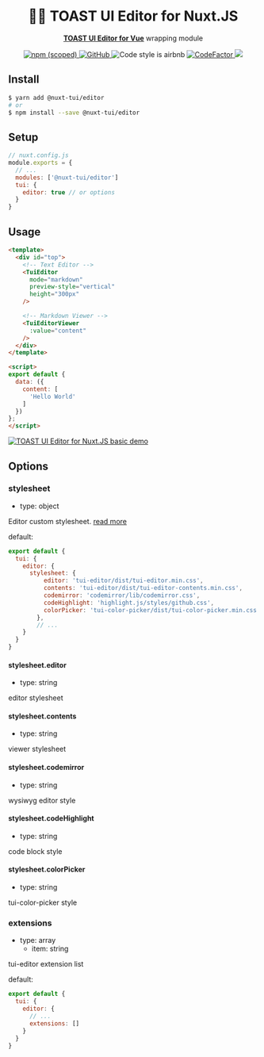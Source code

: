 <h1 align="center">🍞📝 TOAST UI Editor for Nuxt.JS</h1>
<p align="center">
    <a href="https://github.com/nhn/toast-ui.vue-editor"><b>TOAST UI Editor for Vue</b></a> wrapping module
</p>
<p align="center">
    <a href="https://www.npmjs.com/package/@nuxt-tui/editor">
        <img alt="npm (scoped)" src="https://img.shields.io/npm/v/@nuxt-tui/editor.svg?style=flat-square">
    </a>
    <a href="./LICENSE">
        <img alt="GitHub" src="https://img.shields.io/github/license/nuxt-tui/editor.svg?style=flat-square">
    </a>
    <img alt="Code style is airbnb" src="https://img.shields.io/badge/code%20style-airbnb-success.svg?style=flat-square" />
    <a href="https://www.codefactor.io/repository/github/nuxt-tui/editor">
      <img src="https://www.codefactor.io/repository/github/nuxt-tui/editor/badge" alt="CodeFactor" />
    </a>
    <a href="https://app.fossa.com/projects/git%2Bgithub.com%2Fnuxt-tui%2Feditor?ref=badge_shield" alt="FOSSA Status">
      <img src="https://app.fossa.com/api/projects/git%2Bgithub.com%2Fnuxt-tui%2Feditor.svg?type=shield"/>
    </a>
</p>

## Install
```bash
$ yarn add @nuxt-tui/editor
# or
$ npm install --save @nuxt-tui/editor
```

## Setup
```javascript
// nuxt.config.js
module.exports = {
  // ...
  modules: ['@nuxt-tui/editor']
  tui: {
    editor: true // or options
  }
}
```

## Usage
```html
<template>
  <div id="top">
    <!-- Text Editor -->
    <TuiEditor
      mode="markdown"
      preview-style="vertical"
      height="300px"
    />

    <!-- Markdown Viewer -->
    <TuiEditorViewer
      :value="content"
    />
  </div>
</template>

<script>
export default {
  data: ({
    content: [
      'Hello World'
    ]
  })
};
</script>
```
[![TOAST UI Editor for Nuxt.JS basic demo](https://codesandbox.io/static/img/play-codesandbox.svg)](https://codesandbox.io/s/github/nuxt-tui/editor/tree/dev/sample/basic?fontsize=14&module=%2Fpages%2Findex.vue)

## Options
### stylesheet
 - type: object

Editor custom stylesheet. [read more](https://nuxtjs.org/api/configuration-css)

default:
```javascript
export default {
  tui: {
    editor: {
      stylesheet: {
          editor: 'tui-editor/dist/tui-editor.min.css',
          contents: 'tui-editor/dist/tui-editor-contents.min.css',
          codemirror: 'codemirror/lib/codemirror.css',
          codeHighlight: 'highlight.js/styles/github.css',
          colorPicker: 'tui-color-picker/dist/tui-color-picker.min.css'
        },
        // ...
    }
  }
}
```

#### stylesheet.editor
 - type: string

editor stylesheet

#### stylesheet.contents
 - type: string

viewer stylesheet

#### stylesheet.codemirror
 - type: string

wysiwyg editor style

#### stylesheet.codeHighlight
 - type: string

code block style

#### stylesheet.colorPicker
 - type: string

tui-color-picker style

### extensions
 - type: array
    - item: string

tui-editor extension list

default:
```javascript
export default {
  tui: {
    editor: {
      // ...
      extensions: []
    }
  }
}
```
